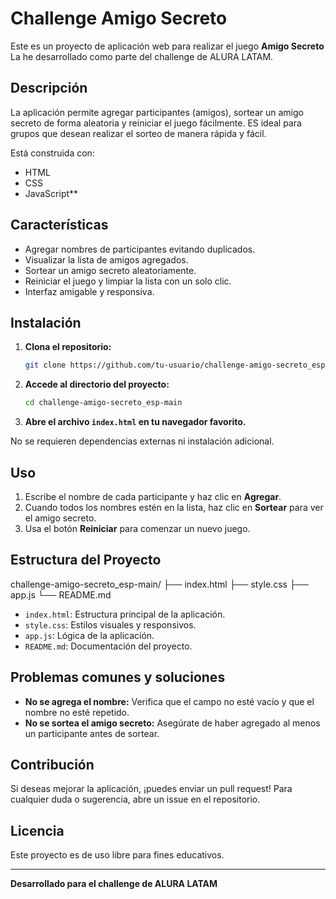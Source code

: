 # Challenge Amigo Secreto

Este es un proyecto de aplicación web para realizar el juego **Amigo Secreto**
La he desarrollado como parte del challenge de ALURA LATAM.

## Descripción

La aplicación permite agregar participantes (amigos), sortear un amigo secreto de forma aleatoria y reiniciar el juego fácilmente. ES ideal para grupos que desean realizar el sorteo de manera rápida y fácil.

Está construida con:

- HTML 
- CSS
- JavaScript**

## Características

- Agregar nombres de participantes evitando duplicados.
- Visualizar la lista de amigos agregados.
- Sortear un amigo secreto aleatoriamente.
- Reiniciar el juego y limpiar la lista con un solo clic.
- Interfaz amigable y responsiva.

## Instalación

1. **Clona el repositorio:**
   ```bash
   git clone https://github.com/tu-usuario/challenge-amigo-secreto_esp-main.git
   ```
2. **Accede al directorio del proyecto:**
   ```bash
   cd challenge-amigo-secreto_esp-main
   ```
3. **Abre el archivo `index.html` en tu navegador favorito.**

No se requieren dependencias externas ni instalación adicional.

## Uso

1. Escribe el nombre de cada participante y haz clic en **Agregar**.
2. Cuando todos los nombres estén en la lista, haz clic en **Sortear** para ver el amigo secreto.
3. Usa el botón **Reiniciar** para comenzar un nuevo juego.

## Estructura del Proyecto


challenge-amigo-secreto_esp-main/
├── index.html
├── style.css
├── app.js
└── README.md


- `index.html`: Estructura principal de la aplicación.
- `style.css`: Estilos visuales y responsivos.
- `app.js`: Lógica de la aplicación.
- `README.md`: Documentación del proyecto.

## Problemas comunes y soluciones

- **No se agrega el nombre:** Verifica que el campo no esté vacío y que el nombre no esté repetido.
- **No se sortea el amigo secreto:** Asegúrate de haber agregado al menos un participante antes de sortear.

## Contribución

Si deseas mejorar la aplicación, ¡puedes enviar un pull request! Para cualquier duda o sugerencia, abre un issue en el repositorio.

## Licencia

Este proyecto es de uso libre para fines educativos.

---

**Desarrollado para el challenge de ALURA LATAM**
